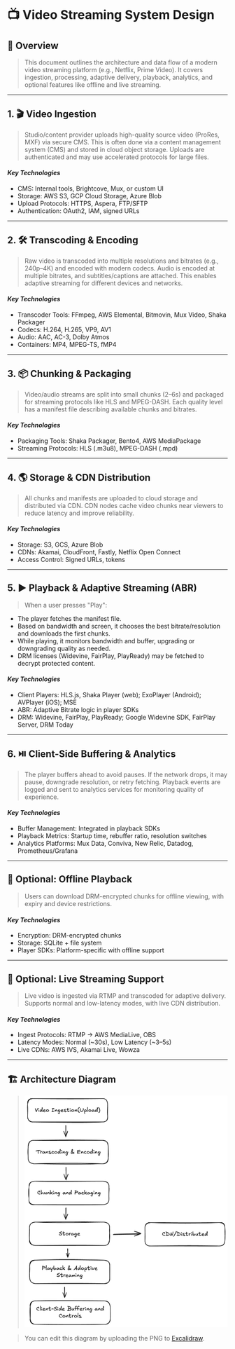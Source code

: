 # 📺 Video Streaming System Design

## 🧠 Overview

> This document outlines the architecture and data flow of a modern video streaming platform (e.g., Netflix, Prime Video). It covers ingestion, processing, adaptive delivery, playback, analytics, and optional features like offline and live streaming.

---

## 1. 🎬 Video Ingestion
> Studio/content provider uploads high-quality source video (ProRes, MXF) via secure CMS. This is often done via a content management system (CMS) and stored in cloud object storage. Uploads are authenticated and may use accelerated protocols for large files.

#### *Key Technologies*
- CMS: Internal tools, Brightcove, Mux, or custom UI
- Storage: AWS S3, GCP Cloud Storage, Azure Blob
- Upload Protocols: HTTPS, Aspera, FTP/SFTP
- Authentication: OAuth2, IAM, signed URLs

---

## 2. 🛠️ Transcoding & Encoding
> Raw video is transcoded into multiple resolutions and bitrates (e.g., 240p–4K) and encoded with modern codecs. Audio is encoded at multiple bitrates, and subtitles/captions are attached. This enables adaptive streaming for different devices and networks.

#### *Key Technologies*
- Transcoder Tools: FFmpeg, AWS Elemental, Bitmovin, Mux Video, Shaka Packager
- Codecs: H.264, H.265, VP9, AV1
- Audio: AAC, AC-3, Dolby Atmos
- Containers: MP4, MPEG-TS, fMP4

---

## 3. 📦 Chunking & Packaging
> Video/audio streams are split into small chunks (2–6s) and packaged for streaming protocols like HLS and MPEG-DASH. Each quality level has a manifest file describing available chunks and bitrates.

#### *Key Technologies*
- Packaging Tools: Shaka Packager, Bento4, AWS MediaPackage
- Streaming Protocols: HLS (.m3u8), MPEG-DASH (.mpd)

---

## 4. 🌎 Storage & CDN Distribution
> All chunks and manifests are uploaded to cloud storage and distributed via CDN. CDN nodes cache video chunks near viewers to reduce latency and improve reliability.

#### *Key Technologies*
- Storage: S3, GCS, Azure Blob
- CDNs: Akamai, CloudFront, Fastly, Netflix Open Connect
- Access Control: Signed URLs, tokens

---

## 5. ▶️ Playback & Adaptive Streaming (ABR)
> When a user presses "Play":

- The player fetches the manifest file.
- Based on bandwidth and screen, it chooses the best bitrate/resolution and downloads the first chunks.
- While playing, it monitors bandwidth and buffer, upgrading or downgrading quality as needed.
- DRM licenses (Widevine, FairPlay, PlayReady) may be fetched to decrypt protected content.

#### *Key Technologies*
- Client Players: HLS.js, Shaka Player (web); ExoPlayer (Android); AVPlayer (iOS); MSE
- ABR: Adaptive Bitrate logic in player SDKs
- DRM: Widevine, FairPlay, PlayReady; Google Widevine SDK, FairPlay Server, DRM Today

---

## 6. ⏯️ Client-Side Buffering & Analytics
> The player buffers ahead to avoid pauses. If the network drops, it may pause, downgrade resolution, or retry fetching. Playback events are logged and sent to analytics services for monitoring quality of experience.

#### *Key Technologies*
- Buffer Management: Integrated in playback SDKs
- Playback Metrics: Startup time, rebuffer ratio, resolution switches
- Analytics Platforms: Mux Data, Conviva, New Relic, Datadog, Prometheus/Grafana

---

## 📡  Optional: Offline Playback
> Users can download DRM-encrypted chunks for offline viewing, with expiry and device restrictions.

#### *Key Technologies*
- Encryption: DRM-encrypted chunks
- Storage: SQLite + file system
- Player SDKs: Platform-specific with offline support

---

## 📡 Optional: Live Streaming Support
> Live video is ingested via RTMP and transcoded for adaptive delivery. Supports normal and low-latency modes, with live CDN distribution.

#### *Key Technologies*
- Ingest Protocols: RTMP → AWS MediaLive, OBS
- Latency Modes: Normal (~30s), Low Latency (~3–5s)
- Live CDNs: AWS IVS, Akamai Live, Wowza

---

## 🏗️ Architecture Diagram

> ![Video Streaming System Diagram](video-streaming.excalidraw.png)


> You can edit this diagram by uploading the PNG to [Excalidraw](https://excalidraw.com).

